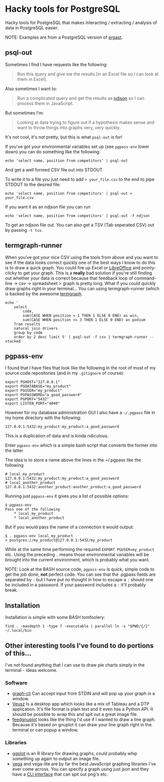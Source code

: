 # Hacky tools for PostgreSQL

Hacky tools for PostgreSQL that makes interacting / extracting / analysis of data in PostgreSQL easier.

NOTE: Examples are from a PostgreSQL version of [ergast](https://ergast.com/mrd/).

## psql-out

Sometimes I find I have requests like the following:

 > Run this query and give me the results [in an Excel file so I can look at them in Excel].

Also sometimes I want to:

 > Run a complicated query and get the results as [ndjson](http://ndjson.org/) so I can process them in JavaScript.

But sometimes I'm:

 > Looking at data trying to figure out if a hypothesis makes sense and want to throw things into graphs very, very quickly.

It's not cool, it's not pretty, but this is what `psql-out` is for!

If you've got your environmental variables set up (see `pgpass-env` lower down) you can do something like the following:

```shell
echo 'select name, position from competitors' | psql-out
```

And get a well formed CSV file out into STDOUT.

To write it to a file you just need to add `> your_file.csv` to the end to pipe STDOUT to the desired file:

```shell
echo 'select name, position from competitors' | psql-out > your_file.csv
```

 If you want it as an ndjson file you can run

```shell
echo 'select name, position from competitors' | psql-out -f ndjson
```

To get an ndjson file out. You can also get a TSV (Tab seperated CSV) out by passing `-t tsv`.

## termgraph-runner

When you've got your nice CSV using the tools from above and you want to see if the data looks correct quickly one of the best ways I know to do this is to draw a quick graph. You could fire up Excel or [LibreOffice](https://www.libreoffice.org/) and pointy-clicky to get your graph. This is a __really__ bad solution if you're still finding out whether your data is correct because that feedback loop of command-line -> csv -> spreadsheet > graph is pretty long. What if you could quickly draw graphs right in your terminal... You can using termgraph-runner (which is backed by the awesome [termgraph](https://github.com/mkaz/termgraph).

```shell
echo '
    select
        code,
        sum(CASE WHEN position = 1 THEN 1 ELSE 0 END) as win,
        sum(CASE WHEN position <= 3 THEN 1 ELSE 0 END) as podium
    from results
    natural join drivers
    group by code
    order by 2 desc limit 5' | psql-out -f csv | termgraph-runner --stacked
```

## pgpass-env

I found that I have files that look like the following in the root of most of my source code repositories (and in my `.gitignore` of course):

```shell
export PGHOST="127.0.0.1"
export PGDATABASE="my_product"
export PGUSER="my_product"
export PGPASSWORD="a_good_password"
export PGPORT="5432"
export LISTEN_PORT="4040"
```

However for my database administration GUI I also have a `~/.pgpass` file in my home directory with the following:

    127.0.0.1:5432:my_product:my_product:a_good_password

This is a duplication of data and is kinda ridiculous.

Enter `pgpass-env` which is a simple bash script that converts the former into the latter

The idea is to store a name above the lines in the ~/.pgpass like the following

    # local_my_product
    127.0.0.1:5432:my_product:my_product:a_good_password
    # local_another_product
    127.0.0.1:5432:another_product:another_product:a_good_password

Running just `pgpass-env` it gives you a list of possible options:

```shell
$ pgpass-env
Pass one of the following
    * local_my_product
    * local_another_product
```

But if you would pass the name of a connection it would output:

```shell
$ . pgpass-env local_my_product
> postgres://my_product@127.0.0.1:5432/my_product
```

While at the same time performing the required `EXPORT PGUSER=my_product` etc. Using the preceding `.` means those environmental variables will be brought into the current environment, which is probably what you want.

NOTE: Look at the BASH source code, `pgpass-env` is quick, simple code to get the job done, __not__ perfect code. You can see that the .pgpass fields are separated by `:` but I have put no thought in how to escape a `:` should one be included in a password. If your password includes a `:` it'll probably break.

## Installation

Installation is simple with some BASH tomfoolery:

```shell
find . -maxdepth 1 -type f -executable | parallel ln -s "$PWD/{/}" ~/.local/bin
```

## Other interesting tools I've found to do portions of this...

I've not found anything that I can use to draw pie charts simply in the terminal - ideas welcome.

### Software

 * [graph-cli](https://github.com/mcastorina/graph-cli) Can accept input from STDIN and will pop up your graph in a window.
 * [Veusz](https://veusz.github.io/) Is a desktop app which looks like a mix of Tableau and a DTP application. It's file format is plain text and it even has a Python API. It should be possible to wrap this and spit out a great image file.
 * [feedgnuplot](https://github.com/dkogan/feedgnuplot) looks like the thing I'd use if I wanted to draw a line graph. Because it's based on gnuplot it can draw your line graph right in the terminal or can popup a window.

### Libraries

 * [ggplot](https://github.com/tidyverse/ggplot2) is an R library for drawing graphs, could probably whip something up again to output an image file.
 * [vega](https://vega.github.io/) and vega-lite are by far the best JavaScript graphing libraries I've ever come across. You can specify a graph using just json and they have a [CLI interface](https://vega.github.io/vega/usage/#cli) that can spit out png's etc.
